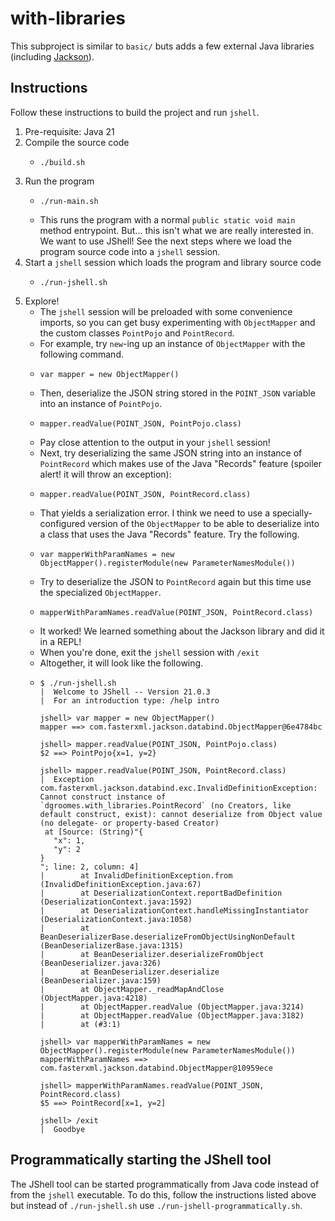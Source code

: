 # with-libraries

This subproject is similar to `basic/` buts adds a few external Java libraries (including [Jackson](https://github.com/FasterXML/jackson)).


## Instructions

Follow these instructions to build the project and run `jshell`.

1. Pre-requisite: Java 21
2. Compile the source code
   - ```shell
     ./build.sh
     ```
3. Run the program
   - ```shell
     ./run-main.sh
     ```
   - This runs the program with a normal `public static void main` method entrypoint. But... this isn't what we are
     really interested in. We want to use JShell! See the next steps where we load the program source code into a
     `jshell` session.
4. Start a `jshell` session which loads the program and library source code
   - ```shell
     ./run-jshell.sh
     ```
5. Explore!
   - The `jshell` session will be preloaded with some convenience imports, so you can get busy experimenting with `ObjectMapper`
     and the custom classes `PointPojo` and `PointRecord`.
   - For example, try `new`-ing up an instance of `ObjectMapper` with the following command.
   - ```text
     var mapper = new ObjectMapper()
     ```
   - Then, deserialize the JSON string stored in the `POINT_JSON` variable into an instance of `PointPojo`.
   - ```text
     mapper.readValue(POINT_JSON, PointPojo.class)
     ```
   - Pay close attention to the output in your `jshell` session!
   - Next, try deserializing the same JSON string into an instance of `PointRecord` which makes use of the Java "Records"
     feature (spoiler alert! it will throw an exception):
   - ```text
     mapper.readValue(POINT_JSON, PointRecord.class)
     ```
   - That yields a serialization error. I think we need to use a specially-configured version of the `ObjectMapper` to be able to
     deserialize into a class that uses the Java "Records" feature. Try the following.
   - ```text
     var mapperWithParamNames = new ObjectMapper().registerModule(new ParameterNamesModule())
     ```
   - Try to deserialize the JSON to `PointRecord` again but this time use the specialized `ObjectMapper`.
   - ```text
     mapperWithParamNames.readValue(POINT_JSON, PointRecord.class)
     ```
   - It worked! We learned something about the Jackson library and did it in a REPL!
   - When you're done, exit the `jshell` session with `/exit`
   - Altogether, it will look like the following.
   - ```text
     $ ./run-jshell.sh 
     |  Welcome to JShell -- Version 21.0.3
     |  For an introduction type: /help intro
     
     jshell> var mapper = new ObjectMapper()
     mapper ==> com.fasterxml.jackson.databind.ObjectMapper@6e4784bc
     
     jshell> mapper.readValue(POINT_JSON, PointPojo.class)
     $2 ==> PointPojo{x=1, y=2}
     
     jshell> mapper.readValue(POINT_JSON, PointRecord.class)
     |  Exception com.fasterxml.jackson.databind.exc.InvalidDefinitionException: Cannot construct instance of `dgroomes.with_libraries.PointRecord` (no Creators, like default construct, exist): cannot deserialize from Object value (no delegate- or property-based Creator)
      at [Source: (String)"{
        "x": 1,
        "y": 2
     }
     "; line: 2, column: 4]
     |        at InvalidDefinitionException.from (InvalidDefinitionException.java:67)
     |        at DeserializationContext.reportBadDefinition (DeserializationContext.java:1592)
     |        at DeserializationContext.handleMissingInstantiator (DeserializationContext.java:1058)
     |        at BeanDeserializerBase.deserializeFromObjectUsingNonDefault (BeanDeserializerBase.java:1315)
     |        at BeanDeserializer.deserializeFromObject (BeanDeserializer.java:326)
     |        at BeanDeserializer.deserialize (BeanDeserializer.java:159)
     |        at ObjectMapper._readMapAndClose (ObjectMapper.java:4218)
     |        at ObjectMapper.readValue (ObjectMapper.java:3214)
     |        at ObjectMapper.readValue (ObjectMapper.java:3182)
     |        at (#3:1)
     
     jshell> var mapperWithParamNames = new ObjectMapper().registerModule(new ParameterNamesModule())
     mapperWithParamNames ==> com.fasterxml.jackson.databind.ObjectMapper@10959ece
     
     jshell> mapperWithParamNames.readValue(POINT_JSON, PointRecord.class)
     $5 ==> PointRecord[x=1, y=2]
     
     jshell> /exit
     |  Goodbye
     ```


## Programmatically starting the JShell tool

The JShell tool can be started programmatically from Java code instead of from the `jshell` executable. To do this, follow
the instructions listed above but instead of `./run-jshell.sh` use `./run-jshell-programmatically.sh`.

